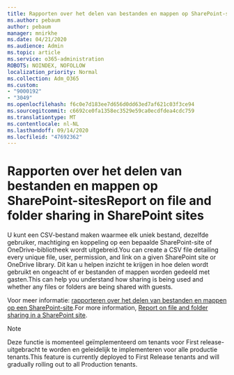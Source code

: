 ```yaml
---
title: Rapporten over het delen van bestanden en mappen op SharePoint-sites
ms.author: pebaum
author: pebaum
manager: mnirkhe
ms.date: 04/21/2020
ms.audience: Admin
ms.topic: article
ms.service: o365-administration
ROBOTS: NOINDEX, NOFOLLOW
localization_priority: Normal
ms.collection: Adm_O365
ms.custom:
- "9000192"
- "3049"
ms.openlocfilehash: f6c0e7d183ee7d656d0dd63ed7af621c03f3ce94
ms.sourcegitcommit: c6692ce0fa1358ec3529e59ca0ecdfdea4cdc759
ms.translationtype: MT
ms.contentlocale: nl-NL
ms.lasthandoff: 09/14/2020
ms.locfileid: "47692362"
---
```

# <a name="report-on-file-and-folder-sharing-in-sharepoint-sites"></a><span data-ttu-id="dfd5b-102">Rapporten over het delen van bestanden en mappen op SharePoint-sites</span><span class="sxs-lookup"><span data-stu-id="dfd5b-102">Report on file and folder sharing in SharePoint sites</span></span>

<span data-ttu-id="dfd5b-103">U kunt een CSV-bestand maken waarmee elk uniek bestand, dezelfde gebruiker, machtiging en koppeling op een bepaalde SharePoint-site of OneDrive-bibliotheek wordt uitgebreid.</span><span class="sxs-lookup"><span data-stu-id="dfd5b-103">You can create a CSV file detailing every unique file, user, permission, and link on a given SharePoint site or OneDrive library.</span></span> <span data-ttu-id="dfd5b-104">Dit kan u helpen inzicht te krijgen in hoe delen wordt gebruikt en ongeacht of er bestanden of mappen worden gedeeld met gasten.</span><span class="sxs-lookup"><span data-stu-id="dfd5b-104">This can help you understand how sharing is being used and whether any files or folders are being shared with guests.</span></span>

<span data-ttu-id="dfd5b-105">Voor meer informatie: [rapporteren over het delen van bestanden en mappen op een SharePoint-site](https://docs.microsoft.com/sharepoint/sharing-reports).</span><span class="sxs-lookup"><span data-stu-id="dfd5b-105">For more information, [Report on file and folder sharing in a SharePoint site](https://docs.microsoft.com/sharepoint/sharing-reports).</span></span>

> [!NOTE]
> <span data-ttu-id="dfd5b-106">Deze functie is momenteel geïmplementeerd om tenants voor First release-uitgebracht te worden en geleidelijk te implementeren voor alle productie tenants.</span><span class="sxs-lookup"><span data-stu-id="dfd5b-106">This feature is currently deployed to First Release tenants and will gradually rolling out to all Production tenants.</span></span>